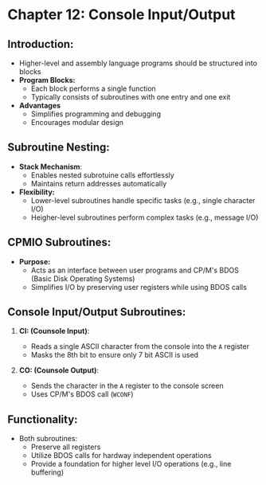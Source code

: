 # Chapter 12: Console Input/Output

## Introduction:
- Higher-level and assembly language programs should be structured into blocks
- **Program Blocks:**
    - Each block performs a single function
    - Typically consists of subroutines with one entry and one exit
- **Advantages**
    - Simplifies programming and debugging
    - Encourages modular design

## Subroutine Nesting:
- **Stack Mechanism**:
    - Enables nested subrotuine calls effortlessly
    - Maintains return addresses automatically
- **Flexibility:**
    - Lower-level subroutines handle specific tasks (e.g., single character I/O)
    - Heigher-level subroutines perform complex tasks (e.g., message I/O)

## CPMIO Subroutines:
- **Purpose:**
    - Acts as an interface between user programs and CP/M's BDOS (Basic Disk Operating Systems)
    - Simplifies I/O by preserving user registers while using BDOS calls

## Console Input/Output Subroutines:
1. **CI: (Counsole Input)**:
    - Reads a single ASCII character from the console into the `A` register
    - Masks the 8th bit to ensure only 7 bit ASCII is used

2. **CO: (Counsole Output)**:
    - Sends the character in the `A` register to the console screen
    - Uses CP/M's BDOS call (`WCONF`)

## Functionality:
- Both subroutines:
    - Preserve all registers
    - Utilize BDOS calls for hardway independent operations
    - Provide a foundation for higher level I/O operations (e.g., line buffering)
